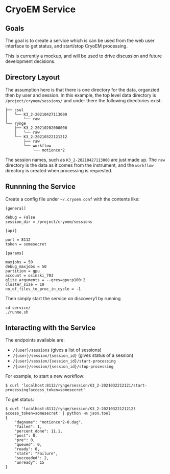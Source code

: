 # CryoEM Service


## Goals

The goal is to create a service which is can be used from the web user
interface to get status, and start/stop CryoEM processing.

This is currently a mockup, and will be used to drive discussion and
future development decisions.


## Directory Layout

The assumption here is that there is one directory for the data,
organzied then by user and session. In this example, the top level
data directory is `/project/cryoem/sessions/` and under there the
following directories exist:

    ├── csul
    │   └── K3_2-20210427113000
    │       └── raw
    └── rynge
        ├── K3_2-20210202000000
        │   └── raw
        └── K3_2-20210322121212
            ├── raw
            └── workflow
                └── motioncor2

The session names, such as `K3_2-20210427113000` are just made up. The
`raw` directory is the data as it comes from the instrument, and the
`workflow` directory is created when processing is requested.


## Runnning the Service

Create a config file under `~/.cryoem.conf` with the contents like:

    [general]
    
    debug = False
    session_dir = /project/cryoem/sessions
    
    [api]
    
    port = 8112
    token = somesecret
    
    [params]
    
    maxjobs = 50
    debug_maxjobs = 50
    partition = gpu
    account = osinski_703
    glite_arguments = --gres=gpu:p100:2
    cluster_size = 10
    no_of_files_to_proc_in_cycle = -1



Then simply start the service on discovery1 by running

    cd service/
    ./runme.sh


## Interacting with the Service

The endpoints available are:

 * `/{user}/sessions` (gives a list of sessions)
 * `/{user}/session/{session_id}` (gives status of a session)
 * `/{user}/session/{session_id}/start-processing`
 * `/{user}/session/{session_id}/stop-processing`

For example, to start a new workflow:

    $ curl 'localhost:8112/rynge/session/K3_2-2021032212121/start-processing?access_token=somesecret'

To get status:

    $ curl 'localhost:8112/rynge/session/K3_2-20210322121212?access_token=somesecret' | python -m json.tool
    {
        "dagname": "motioncor2-0.dag",
        "failed": 1,
        "percent_done": 11.1,
        "post": 0,
        "pre": 0,
        "queued": 0,
        "ready": 0,
        "state": "Failure",
        "succeeded": 2,
        "unready": 15
    }


